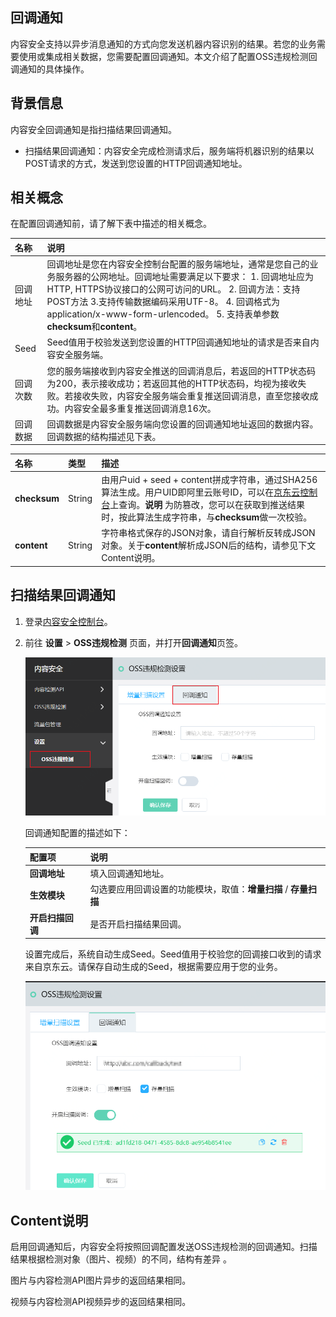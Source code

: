 ## 回调通知

内容安全支持以异步消息通知的方式向您发送机器内容识别的结果。若您的业务需要使用或集成相关数据，您需要配置回调通知。本文介绍了配置OSS违规检测回调通知的具体操作。

## 背景信息

内容安全回调通知是指扫描结果回调通知。

- 扫描结果回调通知：内容安全完成检测请求后，服务端将机器识别的结果以POST请求的方式，发送到您设置的HTTP回调通知地址。

## 相关概念

在配置回调通知前，请了解下表中描述的相关概念。

| 名称     | 说明                                                         |
| :------- | :----------------------------------------------------------- |
| 回调地址 | 回调地址是您在内容安全控制台配置的服务端地址，通常是您自己的业务服务器的公网地址。回调地址需要满足以下要求： 1. 回调地址应为HTTP, HTTPS协议接口的公网可访问的URL。 2. 回调方法：支持POST方法  3.支持传输数据编码采用UTF-8。 4. 回调格式为application/x-www-form-urlencoded。 5. 支持表单参数**checksum**和**content**。 |
| Seed     | Seed值用于校验发送到您设置的HTTP回调通知地址的请求是否来自内容安全服务端。 |
| 回调次数 | 您的服务端接收到内容安全推送的回调消息后，若返回的HTTP状态码为200，表示接收成功；若返回其他的HTTP状态码，均视为接收失败。若接收失败，内容安全服务端会重复推送回调消息，直至您接收成功。内容安全最多重复推送回调消息16次。 |
| 回调数据 | 回调数据是内容安全服务端向您设置的回调通知地址返回的数据内容。回调数据的结构描述见下表。 |

| 名称         | 类型   | 描述                                                         |
| :----------- | :----- | :----------------------------------------------------------- |
| **checksum** | String | 由用户uid + seed + content拼成字符串，通过SHA256算法生成。用户UID即阿里云账号ID，可以在[京东云控制台](https://censor-console.jdcloud.com/overview)上查询。**说明** 为防篡改，您可以在获取到推送结果时，按此算法生成字符串，与**checksum**做一次校验。 |
| **content**  | String | 字符串格式保存的JSON对象，请自行解析反转成JSON对象。关于**content**解析成JSON后的结构，请参见下文Content说明。 |

## 扫描结果回调通知

1. 登录[内容安全控制台](https://censor-console.jdcloud.com/overview)。

2. 前往 **设置**  > **OSS违规检测** 页面，并打开**回调通知**页签。

   ![image](../../../../../image/Content-Moderation/Operation-Guide/OSS-Violate-Detection/OSS-Setting-Callback-None.PNG)

   

   回调通知配置的描述如下：

   | 配置项           | 说明                                                         |
   | :--------------- | :----------------------------------------------------------- |
   | **回调地址**     | 填入回调通知地址。                                           |
   | **生效模块**     | 勾选要应用回调设置的功能模块，取值：**增量扫描** / **存量扫描** |
   | **开启扫描回调** | 是否开启扫描结果回调。                                       |

   设置完成后，系统自动生成Seed。Seed值用于校验您的回调接口收到的请求来自京东云。请保存自动生成的Seed，根据需要应用于您的业务。	

   ![image](../../../../../image/Content-Moderation/Operation-Guide/OSS-Violate-Detection/OSS-Setting-Callback.PNG)

## Content说明

启用回调通知后，内容安全将按照回调配置发送OSS违规检测的回调通知。扫描结果根据检测对象（图片、视频）的不同，结构有差异 。

图片与内容检测API图片异步的返回结果相同。

视频与内容检测API视频异步的返回结果相同。

